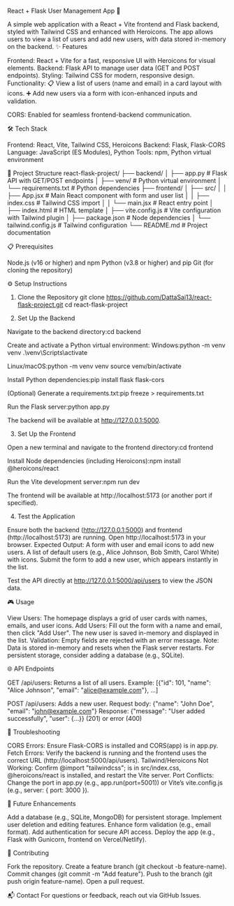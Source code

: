 React + Flask User Management App 🚀

A simple web application with a React + Vite frontend and Flask backend, styled with Tailwind CSS and enhanced with Heroicons. The app allows users to view a list of users and add new users, with data stored in-memory on the backend.
✨ Features

Frontend: React + Vite for a fast, responsive UI with Heroicons for visual elements.
Backend: Flask API to manage user data (GET and POST endpoints).
Styling: Tailwind CSS for modern, responsive design.
Functionality:
📋 View a list of users (name and email) in a card layout with icons.
➕ Add new users via a form with icon-enhanced inputs and validation.


CORS: Enabled for seamless frontend-backend communication.

🛠 Tech Stack

Frontend: React, Vite, Tailwind CSS, Heroicons
Backend: Flask, Flask-CORS
Language: JavaScript (ES Modules), Python
Tools: npm, Python virtual environment

📂 Project Structure
react-flask-project/
├── backend/
│   ├── app.py              # Flask API with GET/POST endpoints
│   ├── venv/               # Python virtual environment
│   └── requirements.txt    # Python dependencies
├── frontend/
│   ├── src/
│   │   ├── App.jsx         # Main React component with form and user list
│   │   ├── index.css       # Tailwind CSS import
│   │   └── main.jsx        # React entry point
│   ├── index.html          # HTML template
│   ├── vite.config.js      # Vite configuration with Tailwind plugin
│   ├── package.json        # Node dependencies
│   └── tailwind.config.js  # Tailwind configuration
└── README.md               # Project documentation

📋 Prerequisites

Node.js (v16 or higher) and npm
Python (v3.8 or higher) and pip
Git (for cloning the repository)

⚙ Setup Instructions
1. Clone the Repository
git clone https://github.com/DattaSai13/react-flask-project.git
cd react-flask-project

2. Set Up the Backend

Navigate to the backend directory:cd backend


Create and activate a Python virtual environment:
Windows:python -m venv venv
.\venv\Scripts\activate


Linux/macOS:python -m venv venv
source venv/bin/activate




Install Python dependencies:pip install flask flask-cors


(Optional) Generate a requirements.txt:pip freeze > requirements.txt


Run the Flask server:python app.py


The backend will be available at http://127.0.0.1:5000.



3. Set Up the Frontend

Open a new terminal and navigate to the frontend directory:cd frontend


Install Node dependencies (including Heroicons):npm install @heroicons/react


Run the Vite development server:npm run dev


The frontend will be available at http://localhost:5173 (or another port if specified).



4. Test the Application

Ensure both the backend (http://127.0.0.1:5000) and frontend (http://localhost:5173) are running.
Open http://localhost:5173 in your browser.
Expected Output:
A form with user and email icons to add new users.
A list of default users (e.g., Alice Johnson, Bob Smith, Carol White) with icons.
Submit the form to add a new user, which appears instantly in the list.


Test the API directly at http://127.0.0.1:5000/api/users to view the JSON data.

🎮 Usage

View Users: The homepage displays a grid of user cards with names, emails, and user icons.
Add Users: Fill out the form with a name and email, then click "Add User". The new user is saved in-memory and displayed in the list.
Validation: Empty fields are rejected with an error message.
Note: Data is stored in-memory and resets when the Flask server restarts. For persistent storage, consider adding a database (e.g., SQLite).

🌐 API Endpoints

GET /api/users:
Returns a list of all users.
Example: [{"id": 101, "name": "Alice Johnson", "email": "alice@example.com"}, ...]


POST /api/users:
Adds a new user.
Request body: {"name": "John Doe", "email": "john@example.com"}
Response: {"message": "User added successfully", "user": {...}} (201) or error (400)



🐛 Troubleshooting

CORS Errors: Ensure Flask-CORS is installed and CORS(app) is in app.py.
Fetch Errors: Verify the backend is running and the frontend uses the correct URL (http://localhost:5000/api/users).
Tailwind/Heroicons Not Working: Confirm @import "tailwindcss"; is in src/index.css, @heroicons/react is installed, and restart the Vite server.
Port Conflicts: Change the port in app.py (e.g., app.run(port=5001)) or Vite’s vite.config.js (e.g., server: { port: 3000 }).

🚀 Future Enhancements

Add a database (e.g., SQLite, MongoDB) for persistent storage.
Implement user deletion and editing features.
Enhance form validation (e.g., email format).
Add authentication for secure API access.
Deploy the app (e.g., Flask with Gunicorn, frontend on Vercel/Netlify).

🤝 Contributing

Fork the repository.
Create a feature branch (git checkout -b feature-name).
Commit changes (git commit -m "Add feature").
Push to the branch (git push origin feature-name).
Open a pull request.

📬 Contact
For questions or feedback, reach out via GitHub Issues.

